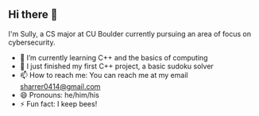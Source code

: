 ## Hi there 👋
I'm Sully, a CS major at CU Boulder currently pursuing an area of focus on cybersecurity. 

- 🌱 I’m currently learning C++ and the basics of computing
- 🔭 I just finished my first C++ project, a basic sudoku solver
- 📫 How to reach me: You can reach me at my email sharrer0414@gmail.com
- 😄 Pronouns: he/him/his
- ⚡ Fun fact: I keep bees!
